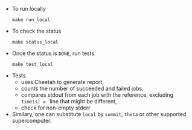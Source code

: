* To run locally
  ```
  make run_local
  ```
* To check the status
  ```
  make status_local
  ```
* Once the status is `DONE`, run tests:
  ```
  make test_local
  ```
* Tests 
  * uses Cheetah to generate report, 
  * counts the number of succeeded and failed jobs, 
  * compares stdout from each job with the reference, excluding `time(s) = ` line that might be different,
  * check for non-empty stderr 
* Similary, one can substitute `local` by `summit`, `theta` or other supported supercomputer.
